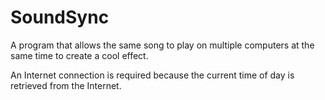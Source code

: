 # SoundSync

A program that allows the same song to play on multiple computers at the same time to create a cool effect. 

An Internet connection is required because the current time of day is retrieved from the Internet. 

